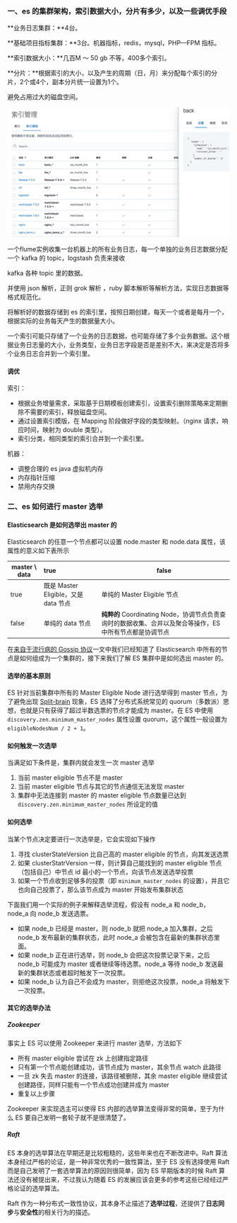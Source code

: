 ### 一、es 的集群架构，索引数据大小，分片有多少，以及一些调优手段 



**业务日志集群：**4台。

**基础项目指标集群：**3台。机器指标，redis，mysql，PHP—FPM 指标。

**索引数据大小：**几百M ～ 50 gb 不等，400多个索引。

**分片：**根据索引的大小，以及产生的周期（日，月）来分配每个索引的分片，2个或4个，副本分片统一设置为1个。

避免占用过大的磁盘空间。

![image-20201123112935524](.images/image-20201123112935524.png)



一个flume实例收集一台机器上的所有业务日志，每一个单独的业务日志数据分配一个 kafka  的 topic，logstash 负责来接收

kafka 各种 topic 里的数据。

并使用 json 解析，正则 grok 解析 ，ruby 脚本解析等解析方法，实现日志数据等格式规范化。

将解析好的数据存储到 es 的索引里，按照日期创建，每天一个或者是每月一个，根据实际的业务每天产生的数据量大小。

一个索引可能只存储了一个业务的日志数据，也可能存储了多个业务数据。这个根据业务日志量的大小，业务类型，业务日志字段是否是差别不大，来决定是否将多个业务日志合并到一个索引里。



#### 调优

索引：

* 根据业务增量需求，采取基于日期模板创建索引，设置索引删除策略来定期删除不需要的索引，释放磁盘空间。
* 通过设置索引模版，在 Mapping 阶段做好字段的类型映射。（nginx 请求，响应时间，映射为 double 类型）。
* 索引分类，相同类型的索引合并到一个索引里。



机器：

* 调整合理的 es java 虚拟机内存
* 内存指针压缩
* 禁用内存交换



### 二、es 如何进行 master 选举



#### Elasticsearch 是如何选举出 master 的

Elasticsearch 的任意一个节点都可以设置 node.master 和 node.data 属性，该属性的意义如下表所示

| master \ data | true                                 | false                                                        |
| ------------- | :----------------------------------- | ------------------------------------------------------------ |
| true          | 既是 Master Eligible，又是 data 节点 | 单纯的 Master Eligible 节点                                  |
| false         | 单纯的 data 节点                     | **纯粹的** Coordinating Node，协调节点负责查询时的数据收集、合并以及聚合等操作，ES 中所有节点都是协调节点 |

在[来自于流行病的 Gossip 协议](https://www.nosuchfield.com/2019/03/12/Gossip-protocol-from-epidemics/)一文中我们已经知道了 Elasticsearch 中所有的节点是如何组成为一个集群的，接下来我们了解 ES 集群中是如何选出 master 的。



#### 选举的基本原则

ES 针对当前集群中所有的 Master Eligible Node 进行选举得到 master 节点，为了避免出现 [Split-brain](https://en.wikipedia.org/wiki/Split-brain) 现象，ES 选择了分布式系统常见的 quorum（多数派）思想，也就是只有获得了超过半数选票的节点才能成为 master。在 ES 中使用 `discovery.zen.minimum_master_nodes` 属性设置 quorum，这个属性一般设置为 `eligibleNodesNum / 2 + 1`。



#### 如何触发一次选举

当满足如下条件是，集群内就会发生一次 master 选举

1. 当前 master eligible 节点不是 master
2. 当前 master eligible 节点与其它的节点通信无法发现 master
3. 集群中无法连接到 master 的 master eligible 节点数量已达到 `discovery.zen.minimum_master_nodes` 所设定的值



#### 如何选举

当某个节点决定要进行一次选举是，它会实现如下操作

1. 寻找 clusterStateVersion 比自己高的 master eligible 的节点，向其发送选票
2. 如果 clusterStatrVersion 一样，则计算自己能找到的 master eligible 节点（包括自己）中节点 id 最小的一个节点，向该节点发送选举投票
3. 如果一个节点收到足够多的投票（即 `minimum_master_nodes` 的设置），并且它也向自己投票了，那么该节点成为 master 开始发布集群状态

下面我们用一个实际的例子来解释选举流程，假设有 node_a 和 node_b，node_a 向 node_b 发送选票。

- 如果 node_b 已经是 master，则 node_b 就把 node_a 加入集群，之后 node_b 发布最新的集群状态，此时 node_a 会被包含在最新的集群状态里面。
- 如果 node_b 正在进行选举，则 node_b 会把这次投票记录下来，之后 node_b 可能成为 master 或者继续等待选票。node_a 等待 node_b 发送最新的集群状态或者超时触发下一次投票。
- 如果 node_b 认为自己不会成为 master，则拒绝这次投票，node_a 将触发下一次投票。



#### 其它的选举办法

##### Zookeeper

事实上 ES 可以使用 Zookeeper 来进行 master 选举，方法如下

- 所有 master eligible 尝试在 zk 上创建指定路径
- 只有第一个节点能创建成功，该节点成为 master，其余节点 watch 此路径
- 一旦 zk 失去 master 的连接，该路径被删除，其余 master eligible 继续尝试创建路径，同样只能有一个节点成功创建并成为 master
- 重复以上步骤

Zookeeper 来实现选主可以使得 ES 内部的选举算法变得非常的简单，至于为什么 ES 要自己发明一套轮子就不是很清楚了。



##### Raft

ES 本身的选举算法在早期还是比较粗糙的，这些年来也在不断改进中。Raft 算法本身经过严格的论证，是一种非常优秀的一致性算法，至于 ES 没有选择使用 Raft 而是自己发明了一套选举算法的原因则很简单，因为 ES 早期版本的时候 Raft 算法还没有被提出来，不过我认为随着 ES 的发展应该会更多的参考这些已经经过严格论证的选举算法。

Raft 作为一种分布式一致性协议，其本身不止描述了**选举过程**，还提供了**日志同步**与**安全性**的相关行为的描述。